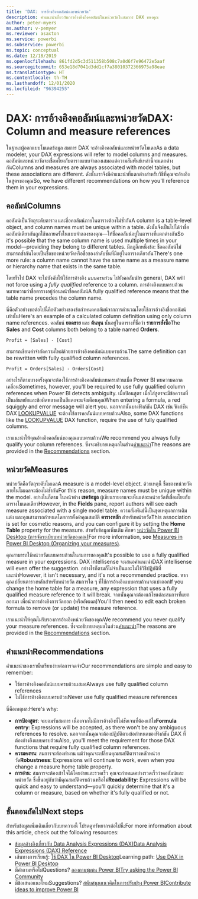 ```yaml
---
title: 'DAX: การอ้างอิงคอลัมน์และหน่วยวัด'
description: คำแนะนำเกี่ยวกับการอ้างอิงถึงคอลัมน์ในหน่วยวัดในสมการ DAX ของคุณ
author: peter-myers
ms.author: v-pemyer
ms.reviewer: asaxton
ms.service: powerbi
ms.subservice: powerbi
ms.topic: conceptual
ms.date: 12/18/2019
ms.openlocfilehash: 861fd2d5c3d511358b508c7a0d6f7e96472e5aaf
ms.sourcegitcommit: 653e18d7041d3dd1cf7a38010372366975a98eae
ms.translationtype: HT
ms.contentlocale: th-TH
ms.lasthandoff: 12/01/2020
ms.locfileid: "96394255"
---
```

# <a name="dax-column-and-measure-references"></a><span data-ttu-id="b6e47-103">DAX: การอ้างอิงคอลัมน์และหน่วยวัด</span><span class="sxs-lookup"><span data-stu-id="b6e47-103">DAX: Column and measure references</span></span>

<span data-ttu-id="b6e47-104">ในฐานะผู้ออกแบบโมเดลข้อมูล สมการ DAX จะอ้างอิงคอลัมน์และหน่วยวัดโมเดล</span><span class="sxs-lookup"><span data-stu-id="b6e47-104">As a data modeler, your DAX expressions will refer to model columns and measures.</span></span> <span data-ttu-id="b6e47-105">คอลัมน์และหน่วยวัดจะเชื่อมโยงกับตารางแบบจำลองเสมอแต่ความสัมพันธ์เหล่านี้จะแตกต่างกัน</span><span class="sxs-lookup"><span data-stu-id="b6e47-105">Columns and measures are always associated with model tables, but these associations are different.</span></span> <span data-ttu-id="b6e47-106">ดังนั้นเราจึงมีคำแนะนำที่แตกต่างสำหรับวิธีที่คุณจะอ้างอิงในสูตรของคุณ</span><span class="sxs-lookup"><span data-stu-id="b6e47-106">So, we have different recommendations on how you'll reference them in your expressions.</span></span>

## <a name="columns"></a><span data-ttu-id="b6e47-107">คอลัมน์</span><span class="sxs-lookup"><span data-stu-id="b6e47-107">Columns</span></span>

<span data-ttu-id="b6e47-108">คอลัมน์เป็นวัตถุระดับตาราง และชื่อคอลัมน์ภายในตารางต้องไม่ซ้ำกัน</span><span class="sxs-lookup"><span data-stu-id="b6e47-108">A column is a table-level object, and column names must be unique within a table.</span></span> <span data-ttu-id="b6e47-109">ดังนั้นจึงเป็นไปได้ว่าชื่อคอลัมน์เดียวกันถูกใช้หลายครั้งในแบบจำลองของคุณ—ให้ชื่อคอลัมน์อยู่ในตารางที่แตกต่างกัน</span><span class="sxs-lookup"><span data-stu-id="b6e47-109">So it's possible that the same column name is used multiple times in your model—providing they belong to different tables.</span></span> <span data-ttu-id="b6e47-110">มีกฎอีกหนึ่งข้อ: ชื่อคอลัมน์ไม่สามารถซ้ำกันโดยเป็นชื่อของหน่วยวัดหรือชื่อของลำดับชั้นที่มีอยู่ในตารางเดียวกัน</span><span class="sxs-lookup"><span data-stu-id="b6e47-110">There's one more rule: a column name cannot have the same name as a measure name or hierarchy name that exists in the same table.</span></span>

<span data-ttu-id="b6e47-111">โดยทั่วไป DAX จะไม่บังคับให้ใช้การอ้างอิง _แบบครบถ้วน_ ไปยังคอลัมน์</span><span class="sxs-lookup"><span data-stu-id="b6e47-111">In general, DAX will not force using a _fully qualified_ reference to a column.</span></span> <span data-ttu-id="b6e47-112">การอ้างอิงแบบครบถ้วนหมายความว่าชื่อตารางอยู่ก่อนหน้าชื่อคอลัมน์</span><span class="sxs-lookup"><span data-stu-id="b6e47-112">A fully qualified reference means that the table name precedes the column name.</span></span>

<span data-ttu-id="b6e47-113">นี่คือตัวอย่างขอต่อไปนี้คือตัวอย่างของข้อกำหนดคอลัมน์จากการคำนวณโดยใช้การอ้างอิงชื่อคอลัมน์เท่านั้น</span><span class="sxs-lookup"><span data-stu-id="b6e47-113">Here's an example of a calculated column definition using only column name references.</span></span> <span data-ttu-id="b6e47-114">คอลัมน์ **ยอดขาย** และ **ต้นทุน** นั้นอยู่ในตารางที่ชื่อว่า **รายการสั่งซื้อ**</span><span class="sxs-lookup"><span data-stu-id="b6e47-114">The **Sales** and **Cost** columns both belong to a table named **Orders**.</span></span>

```dax
Profit = [Sales] - [Cost]
```

<span data-ttu-id="b6e47-115">สามารถเขียนคำจำกัดความใหม่ด้วยการอ้างอิงคอลัมน์แบบครบถ้วน</span><span class="sxs-lookup"><span data-stu-id="b6e47-115">The same definition can be rewritten with fully qualified column references.</span></span>

```dax
Profit = Orders[Sales] - Orders[Cost]
```

<span data-ttu-id="b6e47-116">อย่างไรก็ตามบางครั้งคุณจะต้องใช้การอ้างอิงคอลัมน์แบบครบถ้วนเมื่อ Power BI พบความคลาดเคลื่อน</span><span class="sxs-lookup"><span data-stu-id="b6e47-116">Sometimes, however, you'll be required to use fully qualified column references when Power BI detects ambiguity.</span></span> <span data-ttu-id="b6e47-117">เมื่อป้อนสูตร เมื่อใส่สูตรจะมีข้อความที่เป็นเส้นหยักและข้อผิดพลาดเป็นสีแดงจะแจ้งเตือนคุณ</span><span class="sxs-lookup"><span data-stu-id="b6e47-117">When entering a formula, a red squiggly and error message will alert you.</span></span> <span data-ttu-id="b6e47-118">นอกจากนั้นบางฟังก์ชัน DAX เช่น ฟังก์ชัน DAX [LOOKUPVALUE](/dax/lookupvalue-function-dax) จะต้องใช้การคอลัมน์แบบครบถ้วน</span><span class="sxs-lookup"><span data-stu-id="b6e47-118">Also, some DAX functions like the [LOOKUPVALUE](/dax/lookupvalue-function-dax) DAX function, require the use of fully qualified columns.</span></span>

<span data-ttu-id="b6e47-119">เราแนะนำให้คุณอ้างอิงคอลัมน์ของคุณแบบครบถ้วน</span><span class="sxs-lookup"><span data-stu-id="b6e47-119">We recommend you always fully qualify your column references.</span></span> <span data-ttu-id="b6e47-120">ซึ่งจะอธิบายเหตุผลในส่วน[คำแนะนำ](#recommendations)</span><span class="sxs-lookup"><span data-stu-id="b6e47-120">The reasons are provided in the [Recommendations](#recommendations) section.</span></span>

## <a name="measures"></a><span data-ttu-id="b6e47-121">หน่วยวัด</span><span class="sxs-lookup"><span data-stu-id="b6e47-121">Measures</span></span>

<span data-ttu-id="b6e47-122">หน่วยวัดคือวัตถุระดับโมเดล</span><span class="sxs-lookup"><span data-stu-id="b6e47-122">A measure is a model-level object.</span></span> <span data-ttu-id="b6e47-123">ด้วยเหตุนี้ ชื่อของหน่วยวัดภายในโมเดลจะต้องไม่ซ้ำกัน</span><span class="sxs-lookup"><span data-stu-id="b6e47-123">For this reason, measure names must be unique within the model.</span></span> <span data-ttu-id="b6e47-124">อย่างในก็ตาม ในหน้าต่าง **เขตข้อมูล** ผู้เขียนรายงานจะเห็นแต่ละหน่วยวัดที่เชื่อมโยงกับตารางโมเดลเดียว</span><span class="sxs-lookup"><span data-stu-id="b6e47-124">However, in the **Fields** pane, report authors will see each measure associated with a single model table.</span></span> <span data-ttu-id="b6e47-125">ความสัมพันธ์นี้เป็นชุดเหตุผลการเติมแต่ง และคุณสามารถกำหนดโดยการตั้งค่าคุณสมบัติ **ตารางหลัก** สำหรับหน่วยวัด</span><span class="sxs-lookup"><span data-stu-id="b6e47-125">This association is set for cosmetic reasons, and you can configure it by setting the **Home Table** property for the measure.</span></span> <span data-ttu-id="b6e47-126">สำหรับข้อมูลเพิ่มเติม ศึกษา [หน่ววัดใน Power BI Desktop (การจัดระเบียบหน่วยวัดของคุณ)](../transform-model/desktop-measures.md#organizing-your-measures)</span><span class="sxs-lookup"><span data-stu-id="b6e47-126">For more information, see [Measures in Power BI Desktop (Organizing your measures)](../transform-model/desktop-measures.md#organizing-your-measures).</span></span>

<span data-ttu-id="b6e47-127">คุณสามารถใช้หน่วยวัดแบบครบถ้วนในสมการของคุณ</span><span class="sxs-lookup"><span data-stu-id="b6e47-127">It's possible to use a fully qualified measure in your expressions.</span></span> <span data-ttu-id="b6e47-128">DAX intellisense จะเสนอคำแนะนำ</span><span class="sxs-lookup"><span data-stu-id="b6e47-128">DAX intellisense will even offer the suggestion.</span></span> <span data-ttu-id="b6e47-129">อย่างไรก็ตามก็ไม่จำเป็นและไม่ใช้วิธีปฏิบัติที่แนะนำ</span><span class="sxs-lookup"><span data-stu-id="b6e47-129">However, it isn't necessary, and it's not a recommended practice.</span></span> <span data-ttu-id="b6e47-130">หากคุณเปลี่ยนตารางหลักสำหรับหน่วยวัด สมการใด ๆ ที่ใช้การอ้างอิงแบบครบถ้วนจะแบ่งออก</span><span class="sxs-lookup"><span data-stu-id="b6e47-130">If you change the home table for a measure, any expression that uses a fully qualified measure reference to it will break.</span></span> <span data-ttu-id="b6e47-131">จากนั้นคุณจะต้องแก้ไขแต่ละสมการที่แยกออกมา เพื่อนำการอ้างอิงการวัดออก (หรืออัพเดต)</span><span class="sxs-lookup"><span data-stu-id="b6e47-131">You'll then need to edit each broken formula to remove (or update) the measure reference.</span></span>

<span data-ttu-id="b6e47-132">เราแนะนำให้คุณไม่รับรองการอ้างอิงหน่วยวัดของคุณ</span><span class="sxs-lookup"><span data-stu-id="b6e47-132">We recommend you never qualify your measure references.</span></span> <span data-ttu-id="b6e47-133">ซึ่งจะอธิบายเหตุผลในส่วน[คำแนะนำ](#recommendations)</span><span class="sxs-lookup"><span data-stu-id="b6e47-133">The reasons are provided in the [Recommendations](#recommendations) section.</span></span>

## <a name="recommendations"></a><span data-ttu-id="b6e47-134">คำแนะนำ</span><span class="sxs-lookup"><span data-stu-id="b6e47-134">Recommendations</span></span>

<span data-ttu-id="b6e47-135">คำแนะนำของเรานั้นเรียบง่ายต่อการจดจำ</span><span class="sxs-lookup"><span data-stu-id="b6e47-135">Our recommendations are simple and easy to remember:</span></span>

- <span data-ttu-id="b6e47-136">ใช้การอ้างอิงคอลัมน์แบบครบถ้วนเสมอ</span><span class="sxs-lookup"><span data-stu-id="b6e47-136">Always use fully qualified column references</span></span>
- <span data-ttu-id="b6e47-137">ไม่ใช้การอ้างอิงแบบครบถ้วน</span><span class="sxs-lookup"><span data-stu-id="b6e47-137">Never use fully qualified measure references</span></span>

<span data-ttu-id="b6e47-138">นี่คือเหตุผล:</span><span class="sxs-lookup"><span data-stu-id="b6e47-138">Here's why:</span></span>

- <span data-ttu-id="b6e47-139">**การป้องสูตร**: จะยอมรับสมการ เนื่องจากไม่มีการอ้างอิงที่ไม่ชัดเจนที่ต้องแก้ไข</span><span class="sxs-lookup"><span data-stu-id="b6e47-139">**Formula entry**: Expressions will be accepted, as there won't be any ambiguous references to resolve.</span></span> <span data-ttu-id="b6e47-140">นอกจากนั้นคุณจะต้องปฏิบัติตามข้อกำหนดของฟังก์ชัน DAX ที่ต้องอ้างอิงแบบครบถ้วน</span><span class="sxs-lookup"><span data-stu-id="b6e47-140">Also, you'll meet the requirement for those DAX functions that require fully qualified column references.</span></span>
- <span data-ttu-id="b6e47-141">**ความคงทน**: สมการจะต้องทำงาน แม้ว่าคุณจะเปลี่ยนคุณสมบัติตารางหลักหน่วยวัด</span><span class="sxs-lookup"><span data-stu-id="b6e47-141">**Robustness**: Expressions will continue to work, even when you change a measure home table property.</span></span>
- <span data-ttu-id="b6e47-142">**การอ่าน**: สมการจะต้องเข้าใจได้โดยง่ายและรวดเร็ว คุณจะกำหนดอย่างรวดเร็วว่าคอลัมน์และหน่วยวัด ซึ่งขึ้นอยู่กับว่ามีคุณสมบัติครบถ้วนหรือไม่</span><span class="sxs-lookup"><span data-stu-id="b6e47-142">**Readability**: Expressions will be quick and easy to understand—you'll quickly determine that it's a column or measure, based on whether it's fully qualified or not.</span></span>

## <a name="next-steps"></a><span data-ttu-id="b6e47-143">ขั้นตอนถัดไป</span><span class="sxs-lookup"><span data-stu-id="b6e47-143">Next steps</span></span>

<span data-ttu-id="b6e47-144">สำหรับข้อมูลเพิ่มเติมเกี่ยวกับบทความนี้ โปรดดูทรัพยากรต่อไปนี้:</span><span class="sxs-lookup"><span data-stu-id="b6e47-144">For more information about this article, check out the following resources:</span></span>

- [<span data-ttu-id="b6e47-145">ข้อมูลอ้างอิงเกี่ยวกับ Data Analysis Expressions (DAX)</span><span class="sxs-lookup"><span data-stu-id="b6e47-145">Data Analysis Expressions (DAX) Reference</span></span>](/dax/)
- <span data-ttu-id="b6e47-146">เส้นทางการเรียนรู้: [ใช้ DAX ใน Power BI Desktop](/learn/paths/dax-power-bi/)</span><span class="sxs-lookup"><span data-stu-id="b6e47-146">Learning path: [Use DAX in Power BI Desktop](/learn/paths/dax-power-bi/)</span></span>
- <span data-ttu-id="b6e47-147">มีคำถามหรือไม่</span><span class="sxs-lookup"><span data-stu-id="b6e47-147">Questions?</span></span> [<span data-ttu-id="b6e47-148">ลองถามชุมชน Power BI</span><span class="sxs-lookup"><span data-stu-id="b6e47-148">Try asking the Power BI Community</span></span>](https://community.powerbi.com/)
- <span data-ttu-id="b6e47-149">มีข้อเสนอแนะไหม</span><span class="sxs-lookup"><span data-stu-id="b6e47-149">Suggestions?</span></span> [<span data-ttu-id="b6e47-150">สนับสนุนแนวคิดในการปรับปรุง Power BI</span><span class="sxs-lookup"><span data-stu-id="b6e47-150">Contribute ideas to improve Power BI</span></span>](https://ideas.powerbi.com)